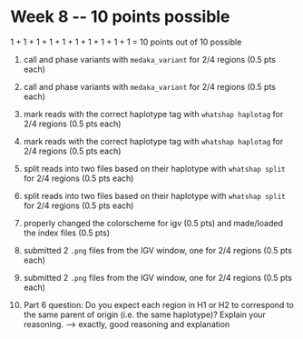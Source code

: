 # Week 8 -- 10 points possible

1 + 1 + 1 + 1 + 1 + 1 + 1 + 1 + 1 + 1 = 10 points out of 10 possible

1. call and phase variants with `medaka_variant` for 2/4 regions (0.5 pts each)

2. call and phase variants with `medaka_variant` for 2/4 regions (0.5 pts each)

3. mark reads with the correct haplotype tag with `whatshap haplotag` for 2/4 regions (0.5 pts each)

4. mark reads with the correct haplotype tag with `whatshap haplotag` for 2/4 regions (0.5 pts each)

5. split reads into two files based on their haplotype with `whatshap split` for 2/4 regions (0.5 pts each)

6. split reads into two files based on their haplotype with `whatshap split` for 2/4 regions (0.5 pts each)

7. properly changed the colorscheme for igv (0.5 pts) and made/loaded the index files (0.5 pts)

8. submitted 2 `.png` files from the IGV window, one for 2/4 regions (0.5 pts each)

9. submitted 2 `.png` files from the IGV window, one for 2/4 regions (0.5 pts each)

10. Part 6 question: Do you expect each region in H1 or H2 to correspond to the same parent of origin (i.e. the same haplotype)? Explain your reasoning. --> exactly, good reasoning and explanation
